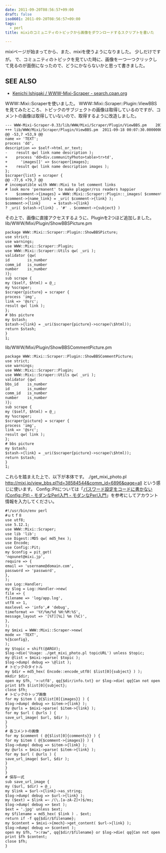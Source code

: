```yaml
---
date: 2011-09-20T08:56:57+09:00
draft: false
iso8601: 2011-09-20T08:56:57+09:00
tags:
  - perl
title: mixiのコミュニティのトピックから画像をダウンロードするスクリプトを書いた

---
```


mixiページが始まってから、また、mixiを使うようになりました。
&#133;少しだけですが。
で、コミュニティのトピックを見ていた時に、画像を一つ一つクリックして見るのが面倒になったので、どうにかならないかと思って書きました。
<div id="see_also">
<h2>SEE ALSO</h2>
<ul>
<li><a href="http://search.cpan.org/dist/WWW-Mixi-Scraper/">Kenichi Ishigaki / WWW-Mixi-Scraper - search.cpan.org</a></li>
</ul>
</div>


WWW::Mixi::Scraperを使いました。
WWW::Mixi::Scraper::Plugin::ViewBBSを見てみたところ、トピックのサブジェクトの画像は取得しているのですが、コメントの画像は取得していないので、取得するように改造しました。
```default
--- WWW-Mixi-Scraper-0.33/lib/WWW/Mixi/Scraper/Plugin/ViewBBS.pm	2011-09-20 09:43:10.000000000 +0900
+++ lib/WWW/Mixi/Scraper/Plugin/ViewBBS.pm	2011-09-18 00:07:30.000000000 +0900
@@ -53,7 +53,9 @@
name => 'TEXT';
process 'dd',
description => $self->html_or_text;
-    result qw( link name description );
+    process 'dd>div.communityPhoto>table>tr>td',
+      'images[]' => $scraper{images};
+    result qw( link name description images );
};
$scraper{list} = scraper {
@@ -77,6 +79,7 @@
# incompatible with WWW::Mixi to let comment links
# look more 'permanent' to make plagger/rss readers happier
+    $comment->{images} = WWW::Mixi::Scraper::Plugin::_images( $comment->{images} ) if defined $comment->{images};
$comment->{name_link} = _uri( $comment->{link} );
$comment->{link}      = $stash->{link}
? _uri( $stash->{link} . '#' . $comment->{subject} )
```
その上で、画像に直接アクセスするように、Pluginを2つほど追加しました。
lib/WWW/Mixi/Plugin/ShowBBSPicture.pm
```default
package WWW::Mixi::Scraper::Plugin::ShowBBSPicture;
use strict;
use warnings;
use WWW::Mixi::Scraper::Plugin;
use WWW::Mixi::Scraper::Utils qw( _uri );
validator {qw(
id        is_number
comm_id   is_number
number    is_number
)};
sub scrape {
my ($self, $html) = @_;
my %scraper;
$scraper{picture} = scraper {
process 'img',
link => '@src';
result qw( link );
};
# bbs picture
my $stash;
$stash->{link} = _uri($scraper{picture}->scrape(\$html));
return $stash;
}
1;
```
lib/WWW/Mixi/Plugin/ShowBBSCommentPicture.pm
```default
package WWW::Mixi::Scraper::Plugin::ShowBBSCommentPicture;
use strict;
use warnings;
use WWW::Mixi::Scraper::Plugin;
use WWW::Mixi::Scraper::Utils qw( _uri );
validator {qw(
bbs_id    is_number
id        is_number
comm_id   is_number
number    is_number
)};
sub scrape {
my ($self, $html) = @_;
my %scraper;
$scraper{picture} = scraper {
process 'img',
link => '@src';
result qw( link );
};
# bbs picture
my $stash;
$stash->{link} = _uri($scraper{picture}->scrape(\$html));
return $stash;
}
1;
```
これらを踏まえた上で、以下が本体です。
./get_mixi_photo.pl http://mixi.jp/view_bbs.pl?id=38584544&comm_id=6896&page=all
という感じに使います。
Config::Pitについては「<a href="http://perl-users.jp/modules/config_pit.html">パスワード設定をコードに書かない(Config::Pit) - モダンなPerl入門 - モダンなPerl入門</a>」を参考にしてアカウント情報を入力してください。
```default
#!/usr/bin/env perl
#ｕｔｆ８
use utf8;
use 5.12.1;
use WWW::Mixi::Scraper;
use lib 'lib';
use Digest::MD5 qw( md5_hex );
use Encode;
use Config::Pit;
my $config = pit_get(
'nqounet@mixi.jp',
require => {
email => 'username@domain.com',
password => 'password',
},
);
use Log::Handler;
my $log = Log::Handler->new(
file => {
filename => 'log/app.log',
utf8 => 1,
maxlevel => 'info',# 'debug',
timeformat => '%Y/%m/%d %H:%M:%S',
message_layout => '[%T][%L] %m (%C)',
},
);
my $mixi = WWW::Mixi::Scraper->new(
mode => 'TEXT',
%{$config},
);
my $topic = shift(@ARGV);
$log->die('Usage: ./get_mixi_photo.pl topicURL') unless $topic;
my @list = $mixi->parse( $topic );
$log->dump( debug => \@list );
# トピックのタイトル
my $dir = md5_hex( Encode::encode_utf8( $list[0]{subject} ) );
mkdir $dir;
open my $fh, '>:utf8', qq{$dir/info.txt} or $log->die( qq{Can not open $dir/info.txt.} );
print $fh $list[0]{subject};
close $fh;
# トピックのトップ画像
for my $item ( @{$list[0]{images}} ) {
$log->dump( debug => $item->{link} );
my @urls = $mixi->parse( $item->{link} );
for my $url ( @urls ) {
save_url_image( $url, $dir );
}
}
# 各コメントの画像
for my $comment ( @{$list[0]{comments}} ) {
for my $item ( @{$comment->{images}} ) {
$log->dump( debug => $item->{link} );
my @urls = $mixi->parse( $item->{link} );
for my $url ( @urls ) {
save_url_image( $url, $dir );
}
}
}
# 保存一式
sub save_url_image {
my ($url, $dir) = @_;
my $link = $url->{link}->as_string;
$log->dump( debug => $url->{link} );
my ($ext) = $link =~ /(\.[a-zA-Z]+)$/ms;
$log->dump( debug => $ext );
$ext = '.jpg' unless $ext;
my $filename = md5_hex( $link ) . $ext;
return if -f qq{$dir/$filename};
my $content = $mixi->{mech}->get_content( $url->{link} );
$log->dump( debug => $content );
open my $fh, ">:raw", qq{$dir/$filename} or $log->die( qq{Can not open $dir/$filename.} );
print $fh $content;
close $fh;
}
```
    	